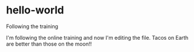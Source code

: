 # hello-world
Following the training

I'm following the online training and now I'm editing the file.
Tacos on Earth are better than those on the moon!!
